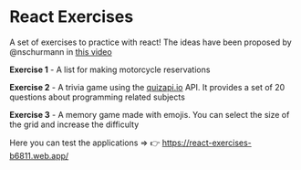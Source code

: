 # React Exercises

A set of exercises to practice with react! The ideas have been proposed by @nschurmann in [this video](https://www.youtube.com/watch?v=aouDQ8caJYg "this video")

**Exercise 1** - A list for making motorcycle reservations

**Exercise 2** - A trivia game using the [quizapi.io](https://quizapi.io "quizapi.io") API. It provides a set of 20 questions about programming related subjects

**Exercise 3** - A memory game made with emojis. You can select the size of the grid and increase the difficulty


Here you can test the applications => :point_right:  https://react-exercises-b6811.web.app/
